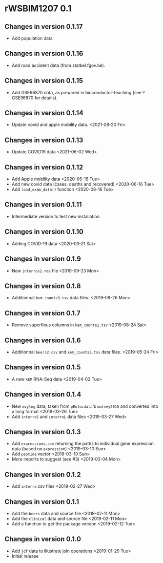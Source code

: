 # rWSBIM1207 0.1

## Changes in version 0.1.17

- Add population data

## Changes in version 0.1.16

- Add road accident data (from statbel.fgov.be).

## Changes in version 0.1.15

- Add GSE96870 data, as prepared in bioconductor-teaching (see
  ?GSE96870 for details).

## Changes in version 0.1.14

- Update covid and apple mobility data. <2021-08-20 Fri>

## Changes in version 0.1.13

- Update COVID19 data <2021-06-02 Wed>

## Changes in version 0.1.12
- Add Apple mobility data <2020-06-16 Tue>
- Add new covid data (cases, deaths and recovered) <2020-06-16 Tue>
- Add `load_exam_data()` function <2020-06-16 Tue>

## Changes in version 0.1.11
- Intermediate version to test new installation.

## Changes in version 0.1.10
- Adding COVID-19 data <2020-03-21 Sat>

## Changes in version 0.1.9
- New `interros2.rda` file <2019-09-23 Mon>

## Changes in version 0.1.8
- Additionnal `kem_counts3.tsv` data files. <2019-08-26 Mon>

## Changes in version 0.1.7
- Remove superflous columns in `kem_counts2.tsv` <2019-08-24 Sat>

## Changes in version 0.1.6
- Additionnal `beers2.csv` and `kem_counts2.tsv` data
  files. <2019-05-24 Fri>

## Changes in version 0.1.5
- A new `KEM` RNA-Seq data <2019-04-02 Tue>

## Changes in version 0.1.4
- New `mvylng` data, taken from `pRolocdata`'s `mulvey2015` and
  converted into a long format <2019-03-26 Tue>
- Add `interroC` and `interroL` data files <2019-03-27 Wed>

## Changes in version 0.1.3
- Add `expressions.csv` returning the paths to individual gene
  expression data (based on `expression`) <2019-03-10 Sun>
- Add `peptide` vector <2019-03-10 Sun>
- More imports to suggest (see #3) <2019-03-04 Mon>

## Changes in version 0.1.2
- Add `interro` csv files <2019-02-27 Wed>

## Changes in version 0.1.1
- Add the `beers` data and source file <2019-02-11 Mon>
- Add the `clinical` data and source file <2019-02-11 Mon>
- Add a function to get the package version <2019-02-12 Tue>

## Changes in version 0.1.0

- Add `jdf` data to illustrate join operations <2019-01-29 Tue>
- Initial release

